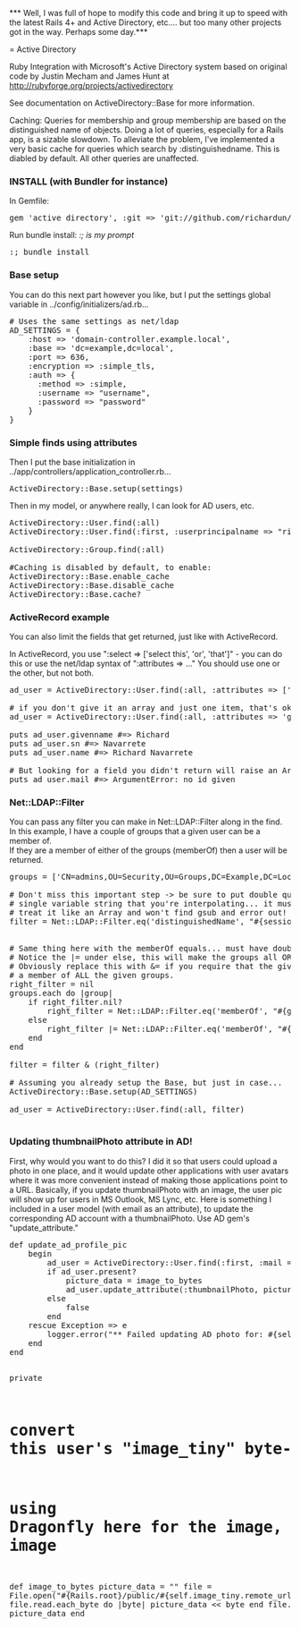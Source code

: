 *** Well, I was full of hope to modify this code and bring it up to speed with the latest Rails 4+ and Active Directory, etc.... but too many other projects got in the way. Perhaps some day.***

= Active Directory

Ruby Integration with Microsoft's Active Directory system based on original code by Justin Mecham and James Hunt at http://rubyforge.org/projects/activedirectory

See documentation on ActiveDirectory::Base for more information.

Caching:
Queries for membership and group membership are based on the distinguished name of objects.  Doing a lot of queries, especially for a Rails app, is a sizable slowdown.  To alleviate the problem, I've implemented a very basic cache for queries which search by :distinguishedname.  This is diabled by default.  All other queries are unaffected.


<h3>INSTALL (with Bundler for instance)</h3>
In Gemfile:
<pre>
gem 'active_directory', :git => 'git://github.com/richardun/active_directory.git'
</pre>

Run bundle install: <em> :; is my prompt </em>
<pre>
:; bundle install
</pre>

<h3>Base setup</h3>
You can do this next part however you like, but I put the settings global variable in ../config/initializers/ad.rb...
<pre>
# Uses the same settings as net/ldap
AD_SETTINGS = {
	:host => 'domain-controller.example.local',
	:base => 'dc=example,dc=local',
	:port => 636,
	:encryption => :simple_tls,
	:auth => {
	  :method => :simple,
	  :username => "username",
	  :password => "password"
	}
}
</pre>

<h3>Simple finds using attributes</h3>
Then I put the base initialization in ../app/controllers/application_controller.rb...
<pre>
ActiveDirectory::Base.setup(settings)
</pre>

<p>Then in my model, or anywhere really, I can look for AD users, etc.</p>

<pre>
ActiveDirectory::User.find(:all)
ActiveDirectory::User.find(:first, :userprincipalname => "richard.navarrete@domain.com")

ActiveDirectory::Group.find(:all)

#Caching is disabled by default, to enable:
ActiveDirectory::Base.enable_cache
ActiveDirectory::Base.disable_cache
ActiveDirectory::Base.cache?
</pre>

<h3>ActiveRecord example</h3>
<p>You can also limit the fields that get returned, just like with ActiveRecord.</p>

<p>In ActiveRecord, you use ":select => ['select this', 'or', 'that']" - you can do this or use the net/ldap syntax of ":attributes => ..."  You should use one or the other, but not both.</p>

<pre>
ad_user = ActiveDirectory::User.find(:all, :attributes => ['givenname', 'sn'])

# if you don't give it an array and just one item, that's ok too...
ad_user = ActiveDirectory::User.find(:all, :attributes => 'givenname')

puts ad_user.givenname #=> Richard
puts ad_user.sn #=> Navarrete
puts ad_user.name #=> Richard Navarrete

# But looking for a field you didn't return will raise an ArgumentError.
puts ad_user.mail #=> ArgumentError: no id given
</pre>

<h3>Net::LDAP::Filter</h3>
You can pass any filter you can make in Net::LDAP::Filter along in the find.<br />
In this example, I have a couple of groups that a given user can be a member of.<br />
If they are a member of either of the groups (memberOf) then a user will be returned.<br />

<pre>
groups = ['CN=admins,OU=Security,OU=Groups,DC=Example,DC=Local', 'CN=HR,OU=Security,OU=Groups,DC=Example,DC=Local']

# Don't miss this important step -> be sure to put double quotes in the value, no matter if it's a
# single variable string that you're interpolating... it must be there or Net::LDAP::Filter will
# treat it like an Array and won't find gsub and error out!
filter = Net::LDAP::Filter.eq('distinguishedName', "#{session[:current_user][:dn]}")


# Same thing here with the memberOf equals... must have double quotes!
# Notice the |= under else, this will make the groups all OR conditions.
# Obviously replace this with &= if you require that the give user be 
# a member of ALL the given groups. 
right_filter = nil
groups.each do |group|
    if right_filter.nil?
        right_filter = Net::LDAP::Filter.eq('memberOf', "#{group}")
    else
        right_filter |= Net::LDAP::Filter.eq('memberOf', "#{group}")
    end
end

filter = filter & (right_filter)

# Assuming you already setup the Base, but just in case...
ActiveDirectory::Base.setup(AD_SETTINGS)

ad_user = ActiveDirectory::User.find(:all, filter)

</pre>

<h3>Updating thumbnailPhoto attribute in AD!</h3>
First, why would you want to do this?  I did it so that users could upload a photo in one place, and it would update other applications with user avatars where it was more convenient instead of making those applications point to a URL.  Basically, if you update thumbnailPhoto with an image, the user pic will show up for users in MS Outlook, MS Lync, etc.
Here is something I included in a user model (with email as an attribute), to update the corresponding AD account with a thumbnailPhoto.
Use AD gem's "update_attribute."
<pre>
def update_ad_profile_pic
    begin
        ad_user = ActiveDirectory::User.find(:first, :mail => self.email)
        if ad_user.present?
            picture_data = image_to_bytes
            ad_user.update_attribute(:thumbnailPhoto, picture_data)
        else
            false
        end
    rescue Exception => e
        logger.error("** Failed updating AD photo for: #{self.email} \n#{e.message}")
    end
end

private

# convert this user's "image_tiny" byte-by-byte and return
# using Dragonfly here for the image, but you can use anything... it's just an image
def image_to_bytes
    picture_data = ""
    file = File.open("#{Rails.root}/public/#{self.image_tiny.remote_url}",'rb')
    file.read.each_byte do |byte|
        picture_data << byte
    end
    file.close
    picture_data
end
</pre>
